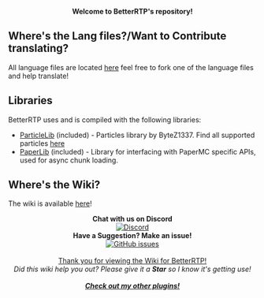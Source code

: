 <p align="center">
  <b><a>Welcome to BetterRTP's repository!</a></b>
</p>

## Where's the Lang files?/Want to Contribute translating?  
All language files are located [here](BetterRTP-Main/src/main/resources/lang)
feel free to fork one of the language files and help translate!

## Libraries
BetterRTP uses and is compiled with the following libraries:

- [ParticleLib](https://github.com/ByteZ1337/ParticleLib) (included) - Particles library by ByteZ1337. Find all supported particles [here](https://github.com/ByteZ1337/ParticleLib/blob/master/src/main/java/xyz/xenondevs/particle/ParticleEffect.java)
- [PaperLib](https://github.com/PaperMC/PaperLib) (included) - Library for interfacing with PaperMC specific APIs, used for async chunk loading.

## Where's the Wiki?  
The wiki is available [here](../../wiki)!
    
<p align="center">
  <b>Chat with us on Discord</b><br/>
  <a href="https://discord.gg/8Kt4wKm"><img src="https://img.shields.io/discord/182633513474850818.svg?longCache=true&style=flat-square&label=Discord" alt="Discord" /></a><br/>
  <b>Have a Suggestion? Make an issue!</b><br/>
  <a href="../../issues"><img src="https://img.shields.io/github/issues-raw/SuperRonanCraft/BetterRTP.svg?longCache=true&style=flat-square&label=Issues" alt="GitHub issues" /></a><br/>
  <br/>
  <a href="https://www.spigotmc.org/resources/36081/">Thank you for viewing the Wiki for BetterRTP!</a><br/>
  <i><a>Did this wiki help you out? Please give it a <b>Star</b> so I know it's getting use!</a></i><br/>
  <br/>
  <b><i><a href="https://www.spigotmc.org/resources/authors/superronancraft.13025/">Check out my other plugins!</a></i></b>
</p>
